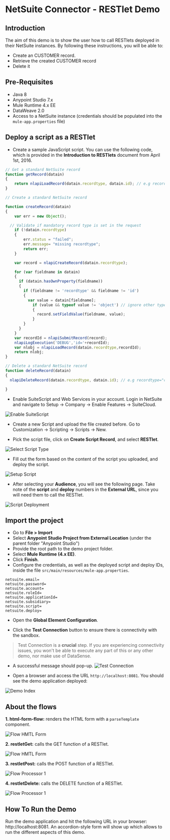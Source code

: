 # NetSuite Connector - RESTlet Demo

## Introduction

The aim of this demo is to show the user how to call RESTlets deployed in their NetSuite instances. By following these instructions, you will be able to:
* Create an CUSTOMER record.
* Retrieve the created CUSTOMER record
* Delete it

## Pre-Requisites

* Java 8
* Anypoint Studio 7.x
* Mule Runtime 4.x EE
* DataWeave 2.0
* Access to a NetSuite instance (credentials should be populated into the `mule-app.properties` file)

## Deploy a script as a RESTlet

* Create a sample JavaScript script. You can use the following code, which is provided in the **Introduction to RESTlets** document from April 1st, 2016.

```javascript
// Get a standard NetSuite record
function getRecord(datain)
{
    return nlapiLoadRecord(datain.recordtype, datain.id); // e.g recordtype="customer", id="769"
}

// Create a standard NetSuite record

function createRecord(datain)
{
    var err = new Object();

  // Validate if mandatory record type is set in the request
    if (!datain.recordtype)
    {
        err.status = "failed";
        err.message= "missing recordtype";
        return err;
    }

    var record = nlapiCreateRecord(datain.recordtype);

    for (var fieldname in datain)
    {
      if (datain.hasOwnProperty(fieldname))
      {
        if (fieldname != 'recordtype' && fieldname != 'id')
        {
          var value = datain[fieldname];
            if (value && typeof value != 'object') // ignore other type of parameters
            {
              record.setFieldValue(fieldname, value);
            }
        }
      }
    }
    var recordId = nlapiSubmitRecord(record);
    nlapiLogExecution('DEBUG','id='+recordId);
    var nlobj = nlapiLoadRecord(datain.recordtype,recordId);
    return nlobj;
}

// Delete a standard NetSuite record
function deleteRecord(datain)
{
  nlapiDeleteRecord(datain.recordtype, datain.id); // e.g recordtype="customer", id="769"

}
```

* Enable SuiteScript and Web Services in your account. Login in NetSuite and navigate to Setup -> Company -> Enable Features -> SuiteCloud.

![Enable SuiteScript](images/enable-suitescript.png)

* Create a new Script and upload the file created before. Go to Customization -> Scripting -> Scripts -> New.

* Pick the script file, click on **Create Script Record**, and select **RESTlet**.

![Select Script Type](images/script-type.png)

* Fill out the form based on the content of the script you uploaded, and deploy the script.

![Setup Script](images/setup-script.png)

* After selecting your **Audience**, you will see the following page. Take note of the **script** and **deploy** numbers in the **External URL**, since you will need them to call the RESTlet.

![Script Deployment](images/script-deployment.png)

## Import the project

* Go to **File > Import**
* Select **Anypoint Studio Project from External Location** (under the parent folder "Anypoint Studio")
* Provide the root path to the demo project folder.
* Select **Mule Runtime (4.x EE)**.
* Click **Finish**.  
* Configure the credentials, as well as the deployed script and deploy IDs, inside the file `src/main/resources/mule-app.properties`.

```
netsuite.email=
netsuite.password=
netsuite.account=
netsuite.roleId=
netsuite.applicationId=
netsuite.subsidiary=
netsuite.script=
netsuite.deploy=
```

* Open the **Global Element Configuration**.

* Click the **Test Connection** button to ensure there is connectivity with the sandbox.

> Test Connection is a **crucial** step. If you are experiencing connectivity issues, you won't be able to execute any part of this or any other demo, nor make use of DataSense.

* A successful message should pop-up.
![Test Connection](images/demo-connection-test.png)

* Open a browser and access the URL `http://localhost:8081`. You should see the demo application deployed:

![Demo Index](images/demo-main-page.png)

## About the flows

**1. html-form-flow:** renders the HTML form with a `parseTemplate` component.

![Flow HMTL Form](images/html-form-flow.png)

**2. restletGet:** calls the GET function of a RESTlet.

![Flow HMTL Form](images/restletGet.png)

**3. restletPost:** calls the POST function of a RESTlet.

![Flow Processor 1](images/restletPost.png)

**4. restletDelete:** calls the DELETE function of a RESTlet.

![Flow Processor 1](images/restletDelete.png)

## How To Run the Demo

Run the demo application and hit the following URL in your browser: http://localhost:8081. An accordion-style form will show up which allows to run the different aspects of this demo.
